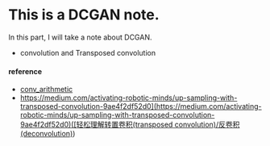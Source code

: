 # This is a DCGAN note.

In this part, I will take a note about DCGAN.

* convolution and Transposed convolution

#### reference
* [conv_arithmetic](https://github.com/vdumoulin/conv_arithmetic)
* [https://medium.com/activating-robotic-minds/up-sampling-with-transposed-convolution-9ae4f2df52d0](https://medium.com/activating-robotic-minds/up-sampling-with-transposed-convolution-9ae4f2df52d0)([轻松理解转置卷积(transposed convolution)/反卷积(deconvolution)](https://blog.csdn.net/lanadeus/article/details/82534425))

